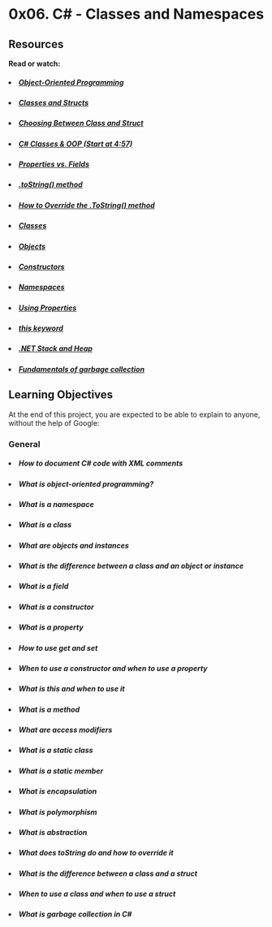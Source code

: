# 0x06. C# - Classes and Namespaces

## Resources
<b>Read or watch:</b>

##### <li>[Object-Oriented Programming](https://intranet.hbtn.io/rltoken/RbZqQt5eDHX4N87ZdVZK7w)</li>
##### <li>[Classes and Structs](https://intranet.hbtn.io/rltoken/kum8L5jHz9q0yFzldmeRUQ)</li>
##### <li>[Choosing Between Class and Struct](https://intranet.hbtn.io/rltoken/Fl78wPRpgU9jhXADFF4NWw)</li>
##### <li>[C# Classes & OOP (Start at 4:57)](https://intranet.hbtn.io/rltoken/eUAkvjmiu-M2P_hkxNvgkw)</li>
##### <li>[Properties vs. Fields](https://intranet.hbtn.io/rltoken/b7gHNoNXuV7JFC9RXRoPNA)</li>
##### <li>[.toString() method](https://intranet.hbtn.io/rltoken/mHAqu2Artrw7n9T9iKKpzw)</li>
##### <li>[How to Override the .ToString() method](https://intranet.hbtn.io/rltoken/lJAHAU_i7XMkZuoLqTOHKw)</li>
##### <li>[Classes](https://intranet.hbtn.io/rltoken/1CIgIGdgcbtCF-Flq8M70w)</li>
##### <li>[Objects](https://intranet.hbtn.io/rltoken/KU_j8wg7tE3qoFPaSgYR0w)</li>
##### <li>[Constructors](https://intranet.hbtn.io/rltoken/ZbfhWwXxb66bY3fdYSwvoA)</li>
##### <li>[Namespaces](https://intranet.hbtn.io/rltoken/kEpyc4msV1DYFmXiIeYV6w)</li>
##### <li>[Using Properties](https://intranet.hbtn.io/rltoken/MF0vGTR08IkPJXyUSxLLyw)</li>
##### <li>[this keyword](https://intranet.hbtn.io/rltoken/b7nex7hZPg09XFbrqIkP3w)</li>
##### <li>[.NET Stack and Heap](https://intranet.hbtn.io/rltoken/kveWshS_owpZOfOGDrg9VQ)</li>
##### <li>[Fundamentals of garbage collection](https://intranet.hbtn.io/rltoken/hn8HmQfBF1FQBEOxPIInDA)</li>

## Learning Objectives
At the end of this project, you are expected to be able to explain to anyone, without the help of Google:

### General
##### <li>How to document C# code with XML comments</li>
##### <li>What is object-oriented programming?</li>
##### <li>What is a namespace</li>
##### <li>What is a class</li>
##### <li>What are objects and instances</li>
##### <li>What is the difference between a class and an object or instance</li>
##### <li>What is a field</li>
##### <li>What is a constructor</li>
##### <li>What is a property</li>
##### <li>How to use get and set</li>
##### <li>When to use a constructor and when to use a property</li>
##### <li>What is this and when to use it</li>
##### <li>What is a method</li>
##### <li>What are access modifiers</li>
##### <li>What is a static class</li>
##### <li>What is a static member</li>
##### <li>What is encapsulation</li>
##### <li>What is polymorphism</li>
##### <li>What is abstraction</li>
##### <li>What does toString do and how to override it</li>
##### <li>What is the difference between a class and a struct</li>
##### <li>When to use a class and when to use a struct</li>
##### <li>What is garbage collection in C#</li>